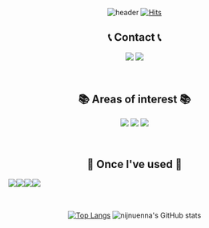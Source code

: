 
<div align="center">
  
 ![header](https://capsule-render.vercel.app/api?type=waving&color=timeGradient&text=Welcome%20to%20my%20GitHub%20👋&animation=twinkling&fontSize=35&fontAlignY=40&fontAlign=70&height=250)
[![Hits](https://hits.seeyoufarm.com/api/count/incr/badge.svg?url=https%3A%2F%2Fgithub.com%2Fgjbae1212%2Fnijnuenna&count_bg=%2314ABE4&title_bg=%235EE2F2&icon=github.svg&icon_color=%23FFFFFF&title=Github&edge_flat=false)]([https://hits.seeyoufarm.com](https://github.com/nijnuenna))
</div>

<div align="center">

## 📞 Contact 📞
<div align="center">

<a href="https://www.instagram.com/knowing_j1n/" target="_blank"><img src="https://img.shields.io/badge/knowing_j1n-E4405F?style=for-the-badge&logo=instagram&logoColor=white"/></a>
    <a href="mailto:ysung0119@gmail.com">
        <img src="https://img.shields.io/badge/Gmail-EA4335?style=for-the-badge&logo=Gmail&logoColor=white"> 
    </a>
</div><br>


<div align="center">
  
## 📚 Areas of interest 📚
<a href="https://accounts.binance.com/en/register?ref=774365722&gclid=CjwKCAjw6eWnBhAKEiwADpnw9rFvKEnmhBS1wWZlkrY8uEr626fkywtsPgwnL981m2rBasX-O2CGCxoC5DcQAvD_BwE" target="_blank"><img src="https://img.shields.io/badge/Binance-F0B90B?style=for-the-badge&logo=instagram&logoColor=white"/></a>
<a href="https://github.com/nijnuenna" target="_blank"><img src="https://img.shields.io/badge/Github-181717?style=for-the-badge&logo=Github&logoColor=white"/></a>
<img src="https://img.shields.io/badge/Jupyter-F37626?style=for-the-badge&logo=Jupyter&logoColor=white">
</div>

</div><br>

<div align="center">

    
## 🔨 Once I've used 🔨
<div style="display:flex; flex-direction:row;">

 <img src="https://img.shields.io/badge/mysql-4479A1?style=for-the-badge&logo=mysql&logoColor=white"> 
    <img src="https://img.shields.io/badge/linux-FCC624?style=for-the-badge&logo=linux&logoColor=black"> 
    <img src="https://img.shields.io/badge/python-3776AB?style=for-the-badge&logo=python&logoColor=white">
    <img src="https://img.shields.io/badge/Rstudio-75AADB?style=for-the-badge&logo=python&logoColor=white">
   
</div><br>
</div>


</div><br>


<div align="center">
  
[![Top Langs](https://github-readme-stats.vercel.app/api/top-langs/?username=nijnuenna&layout=compact)](https://github.com/anuraghazra/github-readme-stats)
![nijnuenna's GitHub stats](https://github-readme-stats.vercel.app/api?username=nijnuenna&show_icons=true&theme=radical)

</div><br>


